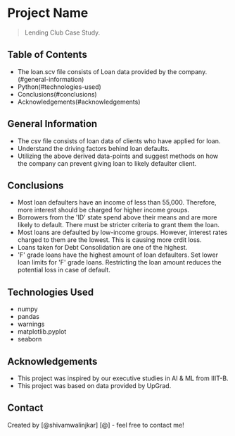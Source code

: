 # Project Name
> Lending Club Case Study.


## Table of Contents
* The loan.scv file consists of Loan data provided by the company.(#general-information)
* Python(#technologies-used)
* Conclusions(#conclusions)
* Acknowledgements(#acknowledgements)

<!-- You can include any other section that is pertinent to your problem -->

## General Information
- The csv file consists of loan data of clients who have applied for loan.
- Understand the driving factors behind loan defaults.
- Utilizing the above derived data-points and suggest methods on how the company can prevent giving loan to likely defaulter client.


<!-- You don't have to answer all the questions - just the ones relevant to your project. -->

## Conclusions
- Most loan defaulters have an income of less than 55,000. Therefore, more interest should be charged for higher income groups.
- Borrowers from the 'ID' state spend above their means and are more likely to default. There must be stricter criteria to grant them the loan.
- Most loans are defaulted by low-income groups. However, interest rates charged to them are the lowest. This is causing more crdit loss.
- Loans taken for Debt Consolidation are one of the highest.
- 'F' grade loans have the highest amount of loan defaulters. Set lower loan limits for 'F' grade loans. Restricting the loan amount reduces the potential loss in case of default.


<!-- You don't have to answer all the questions - just the ones relevant to your project. -->


## Technologies Used
- numpy 
- pandas 
- warnings
- matplotlib.pyplot 
- seaborn

<!-- As the libraries versions keep on changing, it is recommended to mention the version of library used in this project -->

## Acknowledgements
- This project was inspired by our executive studies in AI & ML from IIIT-B.
- This project was based on data provided by UpGrad.


## Contact
Created by [@shivamwalinjkar] [@] - feel free to contact me!



<!-- You don't have to include all sections - just the one's relevant to your project -->